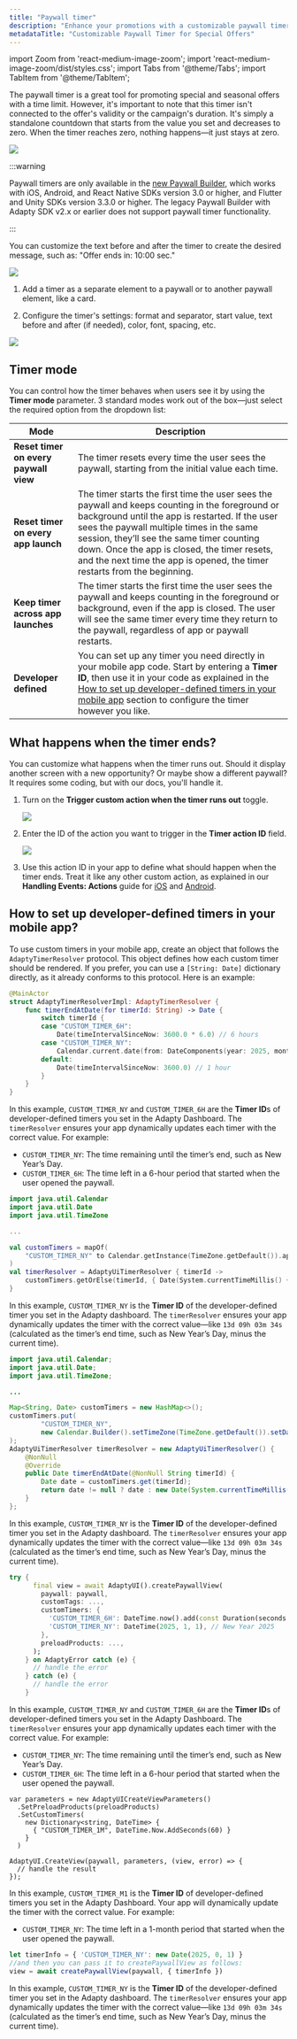 ```yaml
---
title: "Paywall timer"
description: "Enhance your promotions with a customizable paywall timer, perfect for creating urgency with time-limited offers, featuring adjustable text, color, and format options."
metadataTitle: "Customizable Paywall Timer for Special Offers"
---
```


import Zoom from 'react-medium-image-zoom';
import 'react-medium-image-zoom/dist/styles.css';
import Tabs from '@theme/Tabs';
import TabItem from '@theme/TabItem'; 

The paywall timer is a great tool for promoting special and seasonal offers with a time limit. However, it's important to note that this timer isn't connected to the offer's validity or the campaign's duration. It's simply a standalone countdown that starts from the value you set and decreases to zero. When the timer reaches zero, nothing happens—it just stays at zero.

<Zoom>
  <img src={require('./img/87de83a-Timer_withou_text.webp').default}
  style={{
    border: 'none', /* border width and color */
    width: '200px', /* image width */
    display: 'block', /* for alignment */
    margin: '0 auto' /* center alignment */
  }}
/></Zoom>

:::warning

Paywall timers are only available in the [new Paywall Builder](adapty-paywall-builder), which works with iOS, Android, and React Native SDKs version 3.0 or higher, and Flutter and Unity SDKs version 3.3.0 or higher. The legacy Paywall Builder with Adapty SDK v2.x or earlier does not support paywall timer functionality.

:::

You can customize the text before and after the timer to create the desired message, such as: "Offer ends in: 10:00 sec."

<Zoom>
  <img src={require('./img/f1be626-timer_example.webp').default}
  style={{
    border: 'none', /* border width and color */
    width: '200px', /* image width */
    display: 'block', /* for alignment */
    margin: '0 auto' /* center alignment */
  }}
/>
</Zoom>

1. Add a timer as a separate element to a paywall or to another paywall element, like a card.

2. Configure the timer's settings: format and separator, start value, text before and after (if needed), color, font, spacing, etc.

<Zoom>
  <img src={require('./img/e83e891-timer.webp').default}
  style={{
    border: '1px solid #727272', /* border width and color */
    width: '700px', /* image width */
    display: 'block', /* for alignment */
    margin: '0 auto' /* center alignment */
  }}
/>
</Zoom>

## Timer mode

You can control how the timer behaves when users see it by using the **Timer mode** parameter. 3 standard modes work out of the box—just select the required option from the dropdown list:

| Mode                                  | Description                                                  |
| ------------------------------------- | ------------------------------------------------------------ |
| **Reset timer on every paywall view** | The timer resets every time the user sees the paywall, starting from the initial value each time. |
| **Reset timer on every app launch**   | The timer starts the first time the user sees the paywall and keeps counting in the foreground or background until the app is restarted. If the user sees the paywall multiple times in the same session, they’ll see the same timer counting down. Once the app is closed, the timer resets, and the next time the app is opened, the timer restarts from the beginning. |
| **Keep timer across app launches**    | The timer starts the first time the user sees the paywall and keeps counting in the foreground or background, even if the app is closed. The user will see the same timer every time they return to the paywall, regardless of app or paywall restarts. |
| **Developer defined**                 | You can set up any timer you need directly in your mobile app code. Start by entering a **Timer ID**, then use it in your code as explained in the [How to set up developer-defined timers in your mobile app](paywall-timer#how-to-set-up-developer-defined-timers-in-your-mobile-app) section to configure the timer however you like. |

## What happens when the timer ends?

You can customize what happens when the timer runs out. Should it display another screen with a new opportunity? Or maybe show a different paywall? It requires some coding, but with our docs, you'll handle it.

1. Turn on the **Trigger custom action when the timer runs out** toggle.

   <Zoom>
     <img src={require('./img/timer-action-on.webp').default}
     style={{
       border: '1px solid #727272', /* border width and color */
       width: '700px', /* image width */
       display: 'block', /* for alignment */
       margin: '0 auto' /* center alignment */
     }}
   />
   </Zoom>

2. Enter the ID of the action you want to trigger in the **Timer action ID** field.

   <Zoom>
     <img src={require('./img/timer-action-id.webp').default}
     style={{
       border: '1px solid #727272', /* border width and color */
       width: '700px', /* image width */
       display: 'block', /* for alignment */
       margin: '0 auto' /* center alignment */
     }}
   />
   </Zoom>
   
3. Use this action ID in your app to define what should happen when the timer ends. Treat it like any other custom action, as explained in our **Handling Events: Actions** guide for [iOS](ios-handling-events#actions) and [Android](android-handling-events#actions).

## How to set up developer-defined timers in your mobile app?

To use custom timers in your mobile app, create an object that follows the `AdaptyTimerResolver` protocol. This object defines how each custom timer should be rendered. If you prefer, you can use a `[String: Date]` dictionary directly, as it already conforms to this protocol. Here is an example:

<Tabs> <TabItem value="Swift" label="Swift" default>

```Swift
@MainActor
struct AdaptyTimerResolverImpl: AdaptyTimerResolver {
    func timerEndAtDate(for timerId: String) -> Date {
        switch timerId {
        case "CUSTOM_TIMER_6H":
            Date(timeIntervalSinceNow: 3600.0 * 6.0) // 6 hours
        case "CUSTOM_TIMER_NY":
            Calendar.current.date(from: DateComponents(year: 2025, month: 1, day: 1)) ?? Date(timeIntervalSinceNow: 3600.0)
        default:
            Date(timeIntervalSinceNow: 3600.0) // 1 hour
        }
    }
}
```

In this example, `CUSTOM_TIMER_NY` and `CUSTOM_TIMER_6H` are the **Timer ID**s of developer-defined timers you set in the Adapty Dashboard. The `timerResolver` ensures your app dynamically updates each timer with the correct value. For example:

- `CUSTOM_TIMER_NY`: The time remaining until the timer’s end, such as New Year’s Day.
- `CUSTOM_TIMER_6H`: The time left in a 6-hour period that started when the user opened the paywall.

</TabItem> <TabItem value="kotlin" label="Kotlin" default> 

```kotlin
import java.util.Calendar
import java.util.Date
import java.util.TimeZone

...

val customTimers = mapOf(
    "CUSTOM_TIMER_NY" to Calendar.getInstance(TimeZone.getDefault()).apply { set(2025, 0, 1) }.time, // New Year 2025
)
val timerResolver = AdaptyUiTimerResolver { timerId ->
    customTimers.getOrElse(timerId, { Date(System.currentTimeMillis() + 3600 * 1000L) /* in 1 hour */ } )
}
```

In this example, `CUSTOM_TIMER_NY` is the **Timer ID** of the developer-defined timer you set in the Adapty dashboard. The `timerResolver` ensures your app dynamically updates the timer with the correct value—like `13d 09h 03m 34s` (calculated as the timer’s end time, such as New Year’s Day, minus the current time).

</TabItem> <TabItem value="java" label="Java" default> 

```JAVA
import java.util.Calendar;
import java.util.Date;
import java.util.TimeZone;

...

Map<String, Date> customTimers = new HashMap<>();
customTimers.put(
        "CUSTOM_TIMER_NY",
        new Calendar.Builder().setTimeZone(TimeZone.getDefault()).setDate(2025, 0, 1).build().getTime()
);
AdaptyUiTimerResolver timerResolver = new AdaptyUiTimerResolver() {
    @NonNull
    @Override
    public Date timerEndAtDate(@NonNull String timerId) {
        Date date = customTimers.get(timerId);
        return date != null ? date : new Date(System.currentTimeMillis() + 3600 * 1000L); /* in 1 hour */
    }
};
```

In this example, `CUSTOM_TIMER_NY` is the **Timer ID** of the developer-defined timer you set in the Adapty dashboard. The `timerResolver` ensures your app dynamically updates the timer with the correct value—like `13d 09h 03m 34s` (calculated as the timer’s end time, such as New Year’s Day, minus the current time).

</TabItem> <TabItem value="Flutter" label="Flutter" default> 

```dart
try {
      final view = await AdaptyUI().createPaywallView(
        paywall: paywall,
        customTags: ...,
        customTimers: {
          'CUSTOM_TIMER_6H': DateTime.now().add(const Duration(seconds: 3600 * 6)),
          'CUSTOM_TIMER_NY': DateTime(2025, 1, 1), // New Year 2025
        },
        preloadProducts: ...,
      );
    } on AdaptyError catch (e) {
      // handle the error
    } catch (e) {
      // handle the error
    }
```

 In this example, `CUSTOM_TIMER_NY` and `CUSTOM_TIMER_6H` are the **Timer ID**s of developer-defined timers you set in the Adapty Dashboard. The `timerResolver` ensures your app dynamically updates each timer with the correct value. For example:

- `CUSTOM_TIMER_NY`: The time remaining until the timer’s end, such as New Year’s Day.
- `CUSTOM_TIMER_6H`: The time left in a 6-hour period that started when the user opened the paywall.

</TabItem> 

<TabItem value="Unity" label="Unity (C#)" default> 

```
var parameters = new AdaptyUICreateViewParameters()
  .SetPreloadProducts(preloadProducts)
  .SetCustomTimers(
    new Dictionary<string, DateTime> { 
      { "CUSTOM_TIMER_1M", DateTime.Now.AddSeconds(60) }
    }
  )

AdaptyUI.CreateView(paywall, parameters, (view, error) => {
  // handle the result
});
```

 In this example, `CUSTOM_TIMER_M1` is the **Timer ID** of developer-defined timers you set in the Adapty Dashboard. Your app will dynamically update the timer with the correct value. For example:

- `CUSTOM_TIMER_NY`: The time left in a 1-month period that started when the user opened the paywall.

</TabItem> 

 <TabItem value="RN" label="React Native (TS)" default> 

```typescript
let timerInfo = { 'CUSTOM_TIMER_NY': new Date(2025, 0, 1) }
//and then you can pass it to createPaywallView as follows:
view = await createPaywallView(paywall, { timerInfo })
```

In this example, `CUSTOM_TIMER_NY` is the **Timer ID** of the developer-defined timer you set in the Adapty dashboard. The `timerResolver` ensures your app dynamically updates the timer with the correct value—like `13d 09h 03m 34s` (calculated as the timer’s end time, such as New Year’s Day, minus the current time).

 </TabItem> 
 </Tabs>

